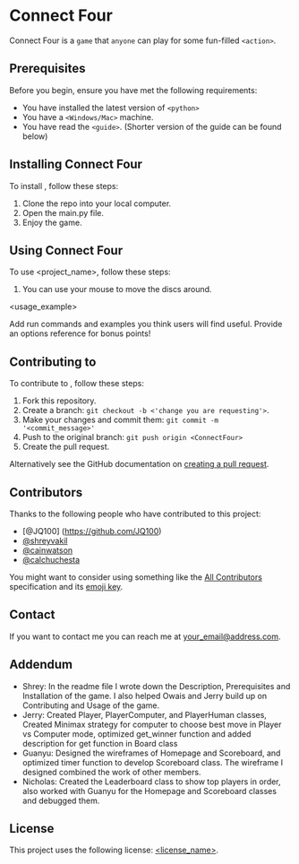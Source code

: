 # Connect Four

Connect Four is a `game` that `anyone` can play for some fun-filled `<action>`.

## Prerequisites

Before you begin, ensure you have met the following requirements:
<!--- These are just example requirements. Add, duplicate or remove as required --->
* You have installed the latest version of `<python>`
* You have a `<Windows/Mac>` machine.
* You have read the `<guide>`. (Shorter version of the guide can be found below)

## Installing Connect Four

To install <Connect Four>, follow these steps:
1. Clone the repo into your local computer.
2. Open the main.py file.
3. Enjoy the game.

## Using Connect Four

To use <project_name>, follow these steps:
1. You can use your mouse to move the discs around.

<usage_example>


Add run commands and examples you think users will find useful. Provide an options reference for bonus points!

## Contributing to <ConnectFour>
<!--- If your README is long or you have some specific process or steps you want contributors to follow, consider creating a separate CONTRIBUTING.md file--->
To contribute to <ConnectFour>, follow these steps:

1. Fork this repository.
2. Create a branch: `git checkout -b <'change you are requesting'>`.
3. Make your changes and commit them: `git commit -m '<commit_message>'`
4. Push to the original branch: `git push origin <ConnectFour>`
5. Create the pull request.

Alternatively see the GitHub documentation on [creating a pull request](https://help.github.com/en/github/collaborating-with-issues-and-pull-requests/creating-a-pull-request).

## Contributors

Thanks to the following people who have contributed to this project:

* [@JQ100] (https://github.com/JQ100)
* [@shreyvakil](https://github.com/lx1922) 
* [@cainwatson](https://github.com/cainwatson) 
* [@calchuchesta](https://github.com/calchuchesta) 

You might want to consider using something like the [All Contributors](https://github.com/all-contributors/all-contributors) specification and its [emoji key](https://allcontributors.org/docs/en/emoji-key).

## Contact

If you want to contact me you can reach me at <your_email@address.com>.

## Addendum

* Shrey: In the readme file I wrote down the Description, Prerequisites and Installation of the game. I also helped Owais and Jerry build up on Contributing and Usage of the game.
* Jerry: Created Player, PlayerComputer, and PlayerHuman classes, Created Minimax strategy for computer to choose best move in Player vs Computer mode, optimized get_winner function and added description for get function in Board class 
* Guanyu: Designed the wireframes of Homepage and Scoreboard, and optimized timer function to develop Scoreboard class. The wireframe I designed combined the work of other members.
* Nicholas: Created the Leaderboard class to show top players in order, also worked with Guanyu for the Homepage and Scoreboard classes and debugged them.

## License
<!--- If you're not sure which open license to use see https://choosealicense.com/--->

This project uses the following license: [<license_name>](<link>).
